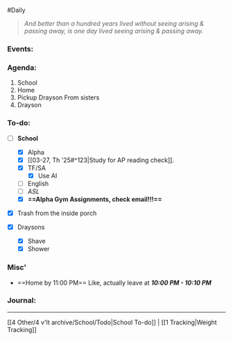 #Daily
>*And better than a hundred years lived without seeing arising & passing away, is one day lived seeing arising & passing away.*
### Events:


### Agenda:
1. School
2. Home
3. Pickup Drayson
	From sisters
4. Drayson

### To-do:
- [ ] **School**
	- [x] Alpha
	- [x] [[03-27, Th '25#^123|Study for AP reading check]].
	- [x] TF/SA
		- [x] Use AI
	- [ ] English
	- [ ] *ASL*
	- [x] **==Alpha Gym Assignments, check email!!!==**

- [x] Trash from the inside porch

- [x] Draysons
	- [x] Shave
	- [x] Shower

### Misc'
- ==Home by 11:00 PM==
	Like, actually leave at ***10:00 PM - 10:10 PM***

### Journal:


---
[[4 Other/4 v'lt archive/School/Todo|School To-do]] | [[1 Tracking|Weight Tracking]]